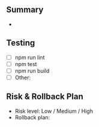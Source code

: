 ## Summary
- 

## Testing
- [ ] npm run lint
- [ ] npm test
- [ ] npm run build
- [ ] Other: 

## Risk & Rollback Plan
- Risk level: Low / Medium / High
- Rollback plan: 
